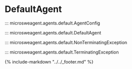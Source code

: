 # DefaultAgent

::: microsweagent.agents.default.AgentConfig

::: microsweagent.agents.default.DefaultAgent

::: microsweagent.agents.default.NonTerminatingException

::: microsweagent.agents.default.TerminatingException

{% include-markdown "../../_footer.md" %}